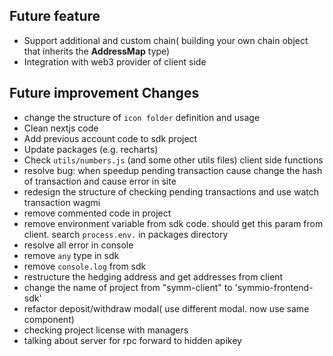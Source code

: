 ## Future feature

- Support additional and custom chain( building your own chain object that inherits the **AddressMap** type)
- Integration with web3 provider of client side

## Future improvement Changes

- change the structure of `icon folder` definition and usage
- Clean nextjs code
- Add previous account code to sdk project
- Update packages (e.g. recharts)
- Check `utils/numbers.js` (and some other utils files) client side functions
- resolve bug: when speedup pending transaction cause change the hash of transaction and cause error in site
- redesign the structure of checking pending transactions and use watch transaction wagmi
- remove commented code in project
- remove environment variable from sdk code. should get this param from client. search `process.env.` in packages directory
- resolve all error in console
- remove `any` type in sdk
- remove `console.log` from sdk
- restructure the hedging address and get addresses from client
- change the name of project from "symm-client" to 'symmio-frontend-sdk'
- refactor deposit/withdraw modal( use different modal. now use same component)
- checking project license with managers
- talking about server for rpc forward to hidden apikey
